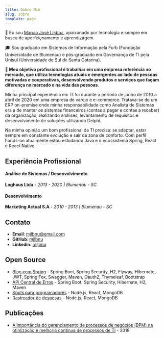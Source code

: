 ```yaml
---
title: Sobre Mim
slug: sobre
template: page
---
```


👋 Eu sou [Marcio José Lisboa](/sobre), apaixonado por tecnologia e sempre em busca de aperfeiçoamento e aprendizagem.

🎓 Sou graduado em Sistemas de Informação pela Furb (Fundação Universidade de Blumenau) e pós-graduado em Governança de TI pela Unisul (Universidade do Sul de Santa Catarina).

**💼 Meu objetivo profissional é trabalhar em uma empresa referência no mercado, que utiliza tecnologias atuais e emergentes ao lado de pessoas motivadas e cooperativas, desenvolvendo produtos e serviços que façam diferença no mercado e na vida das pessoas.**

Minha principal experiência em TI foi durante o período de junho de 2010 a abril de 2020 em uma empresa de varejo e e-commerce. Tratava-se de um ERP on-premise onde minha responsabilidade como Analista de Sistemas era a de manter os sistemas financeiros (contas a pagar e contas a receber) da organização, realizando análises, levantamento de requisitos e desenvolvimento de soluções utilizando Delphi.

Na minha opinião um bom profissional de TI precisa: se adaptar, estar sempre em constante evolução e sair da zona de conforto. Com perfil hands-on atualmente estou estudando Java e o ecossistema Spring, React e React Native.

## Experiência Profissional

#### Análise de Sistemas / Desenvolvimento

**Loghaus Ltda** - _2013 - 2020 | Blumenau - SC_

#### Desenvolvimento

**Marketing Actual S.A** - _2010 - 2013 | Blumenau - SC_

## Contato

- **Email**: [mjlbnu@gmail.com](mailto:mjlbnu[AT]gmail[DOT]com)
- **GitHub**: <a href="https://github.com/mjlbnu/" target="_blank">mjlbnu</a>
- **Linkedin**: <a href="https://www.linkedin.com/in/mjlbnu/" target="_blank">mjlbnu</a>

## Open Source

- <a href="https://github.com/mjlbnu/spring-blog/" target="_blank">Blog com Spring</a> - Spring Boot, Spring Security, H2, Flyway, Hibernate, JWT, Spring Fox, Swagger, Maven, Oauth2, Thymeleaf, Bootstrap
- <a href="https://github.com/mjlbnu/centralErros-API/" target="_blank">API Central de Erros</a> - Spring Boot, Spring Security, Hibernate, H2, Maven
- <a href="https://github.com/mjlbnu/spots/" target="_blank">Spots para programadores</a> - Node.js, React, MongoDB
- <a href="https://github.com/mjlbnu/expense-tracker/" target="_blank">Rastreador de despesas</a> - Node.js, React, MongoDB

## Publicações

- <a href="https://www.riuni.unisul.br/handle/12345/5726/" target="_blank">A importância do gerenciamento de processos de negócios (BPM) na otimização e melhoria contínua de processos de TI</a> - 2018
